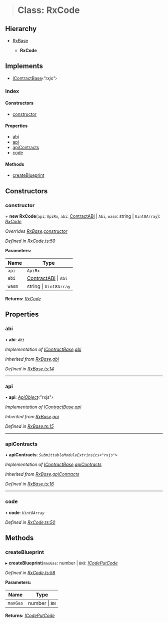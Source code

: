 > # Class: RxCode

## Hierarchy

* [RxBase](_rxbase_.rxbase.md)

  * **RxCode**

## Implements

* [IContractBase](../interfaces/_types_.icontractbase.md)‹*"rxjs"*›

### Index

#### Constructors

* [constructor](_rxcode_.rxcode.md#constructor)

#### Properties

* [abi](_rxcode_.rxcode.md#abi)
* [api](_rxcode_.rxcode.md#api)
* [apiContracts](_rxcode_.rxcode.md#apicontracts)
* [code](_rxcode_.rxcode.md#code)

#### Methods

* [createBlueprint](_rxcode_.rxcode.md#createblueprint)

## Constructors

###  constructor

\+ **new RxCode**(`api`: `ApiRx`, `abi`: [ContractABI](../modules/_types_.md#contractabi) | `Abi`, `wasm`: string | `Uint8Array`): *[RxCode](_rxcode_.rxcode.md)*

*Overrides [RxBase](_rxbase_.rxbase.md).[constructor](_rxbase_.rxbase.md#constructor)*

*Defined in [RxCode.ts:50](https://github.com/polkadot-js/api/blob/6e42db3/packages/api-contract/src/RxCode.ts#L50)*

**Parameters:**

Name | Type |
------ | ------ |
`api` | `ApiRx` |
`abi` | [ContractABI](../modules/_types_.md#contractabi) \| `Abi` |
`wasm` | string \| `Uint8Array` |

**Returns:** *[RxCode](_rxcode_.rxcode.md)*

## Properties

###  abi

• **abi**: *`Abi`*

*Implementation of [IContractBase](../interfaces/_types_.icontractbase.md).[abi](../interfaces/_types_.icontractbase.md#abi)*

*Inherited from [RxBase](_rxbase_.rxbase.md).[abi](_rxbase_.rxbase.md#abi)*

*Defined in [RxBase.ts:14](https://github.com/polkadot-js/api/blob/6e42db3/packages/api-contract/src/RxBase.ts#L14)*

___

###  api

• **api**: *[ApiObject](../modules/_types_.md#apiobject)‹*"rxjs"*›*

*Implementation of [IContractBase](../interfaces/_types_.icontractbase.md).[api](../interfaces/_types_.icontractbase.md#api)*

*Inherited from [RxBase](_rxbase_.rxbase.md).[api](_rxbase_.rxbase.md#api)*

*Defined in [RxBase.ts:15](https://github.com/polkadot-js/api/blob/6e42db3/packages/api-contract/src/RxBase.ts#L15)*

___

###  apiContracts

• **apiContracts**: *`SubmittableModuleExtrinsics<"rxjs">`*

*Implementation of [IContractBase](../interfaces/_types_.icontractbase.md).[apiContracts](../interfaces/_types_.icontractbase.md#apicontracts)*

*Inherited from [RxBase](_rxbase_.rxbase.md).[apiContracts](_rxbase_.rxbase.md#apicontracts)*

*Defined in [RxBase.ts:16](https://github.com/polkadot-js/api/blob/6e42db3/packages/api-contract/src/RxBase.ts#L16)*

___

###  code

• **code**: *`Uint8Array`*

*Defined in [RxCode.ts:50](https://github.com/polkadot-js/api/blob/6e42db3/packages/api-contract/src/RxCode.ts#L50)*

## Methods

###  createBlueprint

▸ **createBlueprint**(`maxGas`: number | `BN`): *[ICodePutCode](../interfaces/_rxcode_.icodeputcode.md)*

*Defined in [RxCode.ts:58](https://github.com/polkadot-js/api/blob/6e42db3/packages/api-contract/src/RxCode.ts#L58)*

**Parameters:**

Name | Type |
------ | ------ |
`maxGas` | number \| `BN` |

**Returns:** *[ICodePutCode](../interfaces/_rxcode_.icodeputcode.md)*